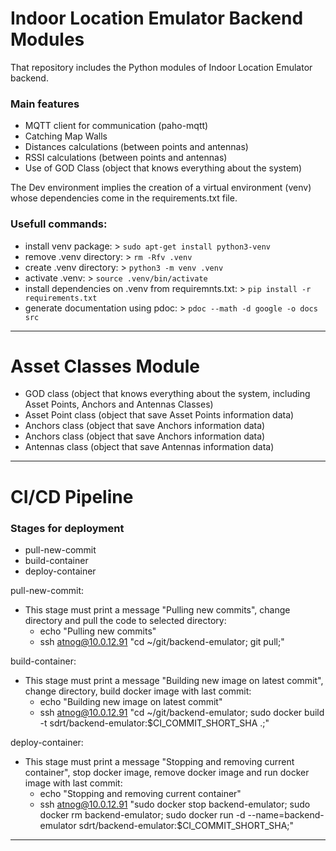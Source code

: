 # Indoor Location Emulator Backend Modules

That repository includes the Python modules of Indoor Location Emulator backend.

### Main features
- MQTT client for communication (paho-mqtt)
- Catching Map Walls
- Distances calculations (between points and antennas)
- RSSI calculations (between points and antennas)
- Use of GOD Class (object that knows everything about the system)

The Dev environment implies the creation of a virtual environment (venv) whose dependencies come in the requirements.txt file.

### Usefull commands:
- install venv package: > ```sudo apt-get install python3-venv```
- remove .venv directory: > ```rm -Rfv .venv```
- create .venv directory: > ```python3 -m venv .venv```
- activate .venv: > ```source .venv/bin/activate```
- install dependencies on .venv from requiremnts.txt: > ```pip install -r requirements.txt```
- generate documentation using pdoc: > ```pdoc --math -d google -o docs src``` 

---

# Asset Classes Module
- GOD class (object that knows everything about the system, including Asset Points, Anchors and Antennas Classes)
- Asset Point class (object that save Asset Points information data)
- Anchors class (object that save Anchors information data)
- Anchors class (object that save Anchors information data)
- Antennas class (object that save Antennas information data)

---

# CI/CD Pipeline 

### Stages for deployment 
- pull-new-commit 
- build-container 
- deploy-container 

pull-new-commit: 
- This stage must print a message "Pulling new commits", change directory and pull the code to selected directory: 
    - echo "Pulling new commits" 
    - ssh atnog@10.0.12.91 "cd ~/git/backend-emulator; git pull;"

build-container: 
- This stage must print a message "Building new image on latest commit", change directory, build docker image with last commit: 
    - echo "Building new image on latest commit" 
    - ssh atnog@10.0.12.91 "cd ~/git/backend-emulator; sudo docker build -t sdrt/backend-emulator:$CI_COMMIT_SHORT_SHA .;" 

deploy-container: 
- This stage must print a message "Stopping and removing current container", stop docker image, remove docker image and run docker image with last commit: 
    - echo "Stopping and removing current container"
    - ssh atnog@10.0.12.91 "sudo docker stop backend-emulator; sudo docker rm backend-emulator; sudo docker run -d --name=backend-emulator sdrt/backend-emulator:$CI_COMMIT_SHORT_SHA;"

---

